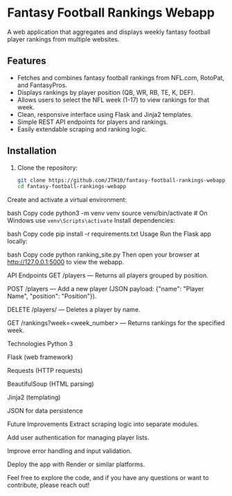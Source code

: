 # Fantasy Football Rankings Webapp

A web application that aggregates and displays weekly fantasy football player rankings from multiple websites.

## Features

- Fetches and combines fantasy football rankings from NFL.com, RotoPat, and FantasyPros.
- Displays rankings by player position (QB, WR, RB, TE, K, DEF).
- Allows users to select the NFL week (1-17) to view rankings for that week.
- Clean, responsive interface using Flask and Jinja2 templates.
- Simple REST API endpoints for players and rankings.
- Easily extendable scraping and ranking logic.

## Installation

1. Clone the repository:

   ```bash
   git clone https://github.com/JTH10/fantasy-football-rankings-webapp.git
   cd fantasy-football-rankings-webapp
Create and activate a virtual environment:

bash
Copy code
python3 -m venv venv
source venv/bin/activate  # On Windows use `venv\Scripts\activate`
Install dependencies:

bash
Copy code
pip install -r requirements.txt
Usage
Run the Flask app locally:

bash
Copy code
python ranking_site.py
Then open your browser at http://127.0.0.1:5000 to view the webapp.

API Endpoints
GET /players — Returns all players grouped by position.

POST /players — Add a new player (JSON payload: {"name": "Player Name", "position": "Position"}).

DELETE /players/<name> — Deletes a player by name.

GET /rankings?week=<week_number> — Returns rankings for the specified week.

Technologies
Python 3

Flask (web framework)

Requests (HTTP requests)

BeautifulSoup (HTML parsing)

Jinja2 (templating)

JSON for data persistence

Future Improvements
Extract scraping logic into separate modules.

Add user authentication for managing player lists.

Improve error handling and input validation.

Deploy the app with Render or similar platforms.


Feel free to explore the code, and if you have any questions or want to contribute, please reach out!